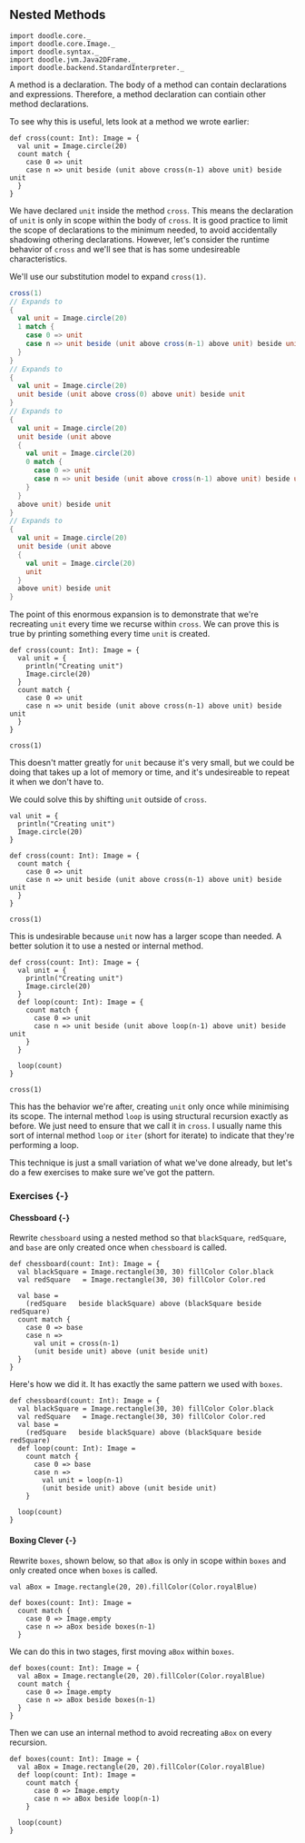 ## Nested Methods

```tut:invisible
import doodle.core._
import doodle.core.Image._
import doodle.syntax._
import doodle.jvm.Java2DFrame._
import doodle.backend.StandardInterpreter._
```

A method is a declaration.
The body of a method can contain declarations and expressions.
Therefore, a method declaration can contiain other method declarations.

To see why this is useful, lets look at a method we wrote earlier:

```tut:book
def cross(count: Int): Image = {
  val unit = Image.circle(20)
  count match {
    case 0 => unit
    case n => unit beside (unit above cross(n-1) above unit) beside unit
  }
}
```

We have declared `unit` inside the method `cross`.
This means the declaration of `unit` is only in scope within the body of `cross`.
It is good practice to limit the scope of declarations to the minimum needed, to avoid accidentally shadowing othering declarations.
However, let's consider the runtime behavior of `cross` and we'll see that is has some undesireable characteristics.

We'll use our substitution model to expand `cross(1)`.

```scala
cross(1)
// Expands to
{
  val unit = Image.circle(20)
  1 match {
    case 0 => unit
    case n => unit beside (unit above cross(n-1) above unit) beside unit
  }
}
// Expands to
{
  val unit = Image.circle(20)
  unit beside (unit above cross(0) above unit) beside unit
}
// Expands to
{
  val unit = Image.circle(20)
  unit beside (unit above 
  {
    val unit = Image.circle(20)
    0 match {
      case 0 => unit
      case n => unit beside (unit above cross(n-1) above unit) beside unit
    }
  }
  above unit) beside unit
}
// Expands to
{
  val unit = Image.circle(20)
  unit beside (unit above 
  {
    val unit = Image.circle(20)
    unit
  }
  above unit) beside unit
}
```

The point of this enormous expansion is to demonstrate that we're recreating `unit` every time we recurse within `cross`.
We can prove this is true by printing something every time `unit` is created.

```tut:book
def cross(count: Int): Image = {
  val unit = { 
    println("Creating unit")
    Image.circle(20)
  }
  count match {
    case 0 => unit
    case n => unit beside (unit above cross(n-1) above unit) beside unit
  }
}

cross(1)
```

This doesn't matter greatly for `unit` because it's very small, but we could be doing that takes up a lot of memory or time, and it's undesireable to repeat it when we don't have to.

We could solve this by shifting `unit` outside of `cross`.

```tut:book
val unit = { 
  println("Creating unit")
  Image.circle(20)
}

def cross(count: Int): Image = {
  count match {
    case 0 => unit
    case n => unit beside (unit above cross(n-1) above unit) beside unit
  }
}

cross(1)
```

This is undesirable because `unit` now has a larger scope than needed.
A better solution it to use a nested or internal method.

```tut:book
def cross(count: Int): Image = {
  val unit = { 
    println("Creating unit")
    Image.circle(20)
  }
  def loop(count: Int): Image = {
    count match {
      case 0 => unit
      case n => unit beside (unit above loop(n-1) above unit) beside unit
    }
  }

  loop(count)
}

cross(1)
```

This has the behavior we're after, creating `unit` only once while minimising its scope.
The internal method `loop` is using structural recursion exactly as before.
We just need to ensure that we call it in `cross`.
I usually name this sort of internal method `loop` or `iter` (short for iterate) to indicate that they're performing a loop.

This technique is just a small variation of what we've done already, but let's do a few exercises to make sure we've got the pattern.


### Exercises {-}

#### Chessboard {-}

Rewrite `chessboard` using a nested method so that `blackSquare`, `redSquare`, and `base` are only created once when `chessboard` is called.

```tut:book
def chessboard(count: Int): Image = {
  val blackSquare = Image.rectangle(30, 30) fillColor Color.black
  val redSquare   = Image.rectangle(30, 30) fillColor Color.red
  
  val base =
    (redSquare   beside blackSquare) above (blackSquare beside redSquare)
  count match {
    case 0 => base
    case n =>
      val unit = cross(n-1)
      (unit beside unit) above (unit beside unit)
  }
}
```

<div class="solution">

Here's how we did it. It has exactly the same pattern we used with `boxes`.

```tut:book
def chessboard(count: Int): Image = {
  val blackSquare = Image.rectangle(30, 30) fillColor Color.black
  val redSquare   = Image.rectangle(30, 30) fillColor Color.red
  val base =
    (redSquare   beside blackSquare) above (blackSquare beside redSquare)
  def loop(count: Int): Image =
    count match {
      case 0 => base
      case n =>
        val unit = loop(n-1)
        (unit beside unit) above (unit beside unit)
    }
    
  loop(count)
}
```
</div>

#### Boxing Clever {-}

Rewrite `boxes`, shown below, so that `aBox` is only in scope within `boxes` and only created once when `boxes` is called.

```tut:silent
val aBox = Image.rectangle(20, 20).fillColor(Color.royalBlue)

def boxes(count: Int): Image =
  count match {
    case 0 => Image.empty
    case n => aBox beside boxes(n-1)
  }
```

<div class="solution">

We can do this in two stages, first moving `aBox` within `boxes`.

```tut:silent
def boxes(count: Int): Image = {
  val aBox = Image.rectangle(20, 20).fillColor(Color.royalBlue)
  count match {
    case 0 => Image.empty
    case n => aBox beside boxes(n-1)
  }
}
```

Then we can use an internal method to avoid recreating `aBox` on every recursion.

```tut:silent
def boxes(count: Int): Image = {
  val aBox = Image.rectangle(20, 20).fillColor(Color.royalBlue)
  def loop(count: Int): Image =
    count match {
      case 0 => Image.empty
      case n => aBox beside loop(n-1)
    }
    
  loop(count)
}
```
</div>
